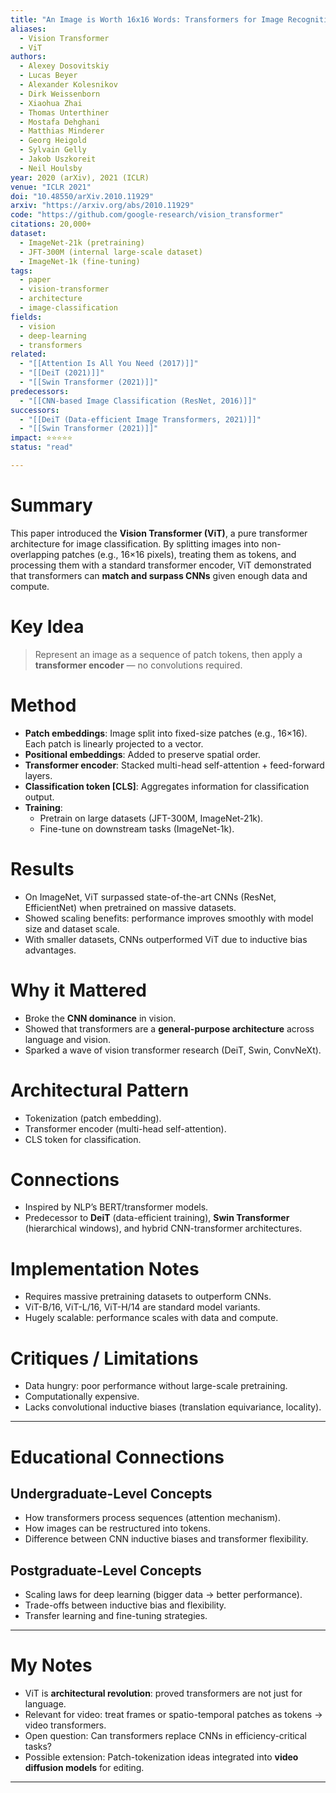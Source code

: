 ```yaml
---
title: "An Image is Worth 16x16 Words: Transformers for Image Recognition at Scale (ViT, 2020/2021)"
aliases:
  - Vision Transformer
  - ViT
authors:
  - Alexey Dosovitskiy
  - Lucas Beyer
  - Alexander Kolesnikov
  - Dirk Weissenborn
  - Xiaohua Zhai
  - Thomas Unterthiner
  - Mostafa Dehghani
  - Matthias Minderer
  - Georg Heigold
  - Sylvain Gelly
  - Jakob Uszkoreit
  - Neil Houlsby
year: 2020 (arXiv), 2021 (ICLR)
venue: "ICLR 2021"
doi: "10.48550/arXiv.2010.11929"
arxiv: "https://arxiv.org/abs/2010.11929"
code: "https://github.com/google-research/vision_transformer"
citations: 20,000+
dataset:
  - ImageNet-21k (pretraining)
  - JFT-300M (internal large-scale dataset)
  - ImageNet-1k (fine-tuning)
tags:
  - paper
  - vision-transformer
  - architecture
  - image-classification
fields:
  - vision
  - deep-learning
  - transformers
related:
  - "[[Attention Is All You Need (2017)]]"
  - "[[DeiT (2021)]]"
  - "[[Swin Transformer (2021)]]"
predecessors:
  - "[[CNN-based Image Classification (ResNet, 2016)]]"
successors:
  - "[[DeiT (Data-efficient Image Transformers, 2021)]]"
  - "[[Swin Transformer (2021)]]"
impact: ⭐⭐⭐⭐⭐
status: "read"

---
```


# Summary
This paper introduced the **Vision Transformer (ViT)**, a pure transformer architecture for image classification. By splitting images into non-overlapping patches (e.g., 16×16 pixels), treating them as tokens, and processing them with a standard transformer encoder, ViT demonstrated that transformers can **match and surpass CNNs** given enough data and compute.

# Key Idea
> Represent an image as a sequence of patch tokens, then apply a **transformer encoder** — no convolutions required.

# Method
- **Patch embeddings**: Image split into fixed-size patches (e.g., 16×16). Each patch is linearly projected to a vector.  
- **Positional embeddings**: Added to preserve spatial order.  
- **Transformer encoder**: Stacked multi-head self-attention + feed-forward layers.  
- **Classification token [CLS]**: Aggregates information for classification output.  
- **Training**:  
  - Pretrain on large datasets (JFT-300M, ImageNet-21k).  
  - Fine-tune on downstream tasks (ImageNet-1k).  

# Results
- On ImageNet, ViT surpassed state-of-the-art CNNs (ResNet, EfficientNet) when pretrained on massive datasets.  
- Showed scaling benefits: performance improves smoothly with model size and dataset scale.  
- With smaller datasets, CNNs outperformed ViT due to inductive bias advantages.  

# Why it Mattered
- Broke the **CNN dominance** in vision.  
- Showed that transformers are a **general-purpose architecture** across language and vision.  
- Sparked a wave of vision transformer research (DeiT, Swin, ConvNeXt).  

# Architectural Pattern
- Tokenization (patch embedding).  
- Transformer encoder (multi-head self-attention).  
- CLS token for classification.  

# Connections
- Inspired by NLP’s BERT/transformer models.  
- Predecessor to **DeiT** (data-efficient training), **Swin Transformer** (hierarchical windows), and hybrid CNN-transformer architectures.  

# Implementation Notes
- Requires massive pretraining datasets to outperform CNNs.  
- ViT-B/16, ViT-L/16, ViT-H/14 are standard model variants.  
- Hugely scalable: performance scales with data and compute.  

# Critiques / Limitations
- Data hungry: poor performance without large-scale pretraining.  
- Computationally expensive.  
- Lacks convolutional inductive biases (translation equivariance, locality).  

---

# Educational Connections

## Undergraduate-Level Concepts
- How transformers process sequences (attention mechanism).  
- How images can be restructured into tokens.  
- Difference between CNN inductive biases and transformer flexibility.  

## Postgraduate-Level Concepts
- Scaling laws for deep learning (bigger data → better performance).  
- Trade-offs between inductive bias and flexibility.  
- Transfer learning and fine-tuning strategies.  

---

# My Notes
- ViT is **architectural revolution**: proved transformers are not just for language.  
- Relevant for video: treat frames or spatio-temporal patches as tokens → video transformers.  
- Open question: Can transformers replace CNNs in efficiency-critical tasks?  
- Possible extension: Patch-tokenization ideas integrated into **video diffusion models** for editing.  

---
